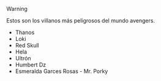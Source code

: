 >[!WARNING]
> Estos son los villanos más peligrosos del mundo avengers.  
> * Thanos
> * Loki
> * Red Skull
> * Hela
> * Ultrón
> * Humbert Dz
> * Esmeralda Garces Rosas - Mr. Porky
